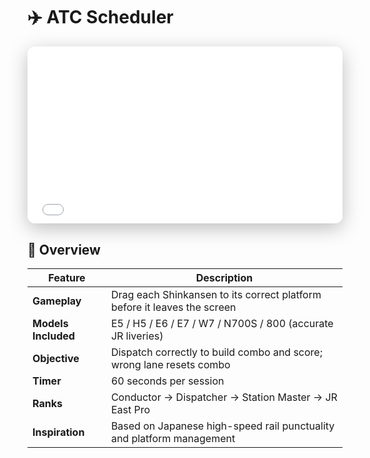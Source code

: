 # ✈️ ATC Scheduler

<div style="max-width:1000px;margin:0 auto;border-radius:12px;overflow:hidden;box-shadow:0 8px 30px rgba(0,0,0,.25);aspect-ratio:16/9;">
  <iframe src="./atc-embed.html" style="width:100%;height:100%;border:0;" loading="lazy" title="ATC Scheduler"></iframe>
</div>

## 📘 Overview
| Feature | Description |
|----------|--------------|
| **Gameplay** | Drag each Shinkansen to its correct platform before it leaves the screen |
| **Models Included** | E5 / H5 / E6 / E7 / W7 / N700S / 800 (accurate JR liveries) |
| **Objective** | Dispatch correctly to build combo and score; wrong lane resets combo |
| **Timer** | 60 seconds per session |
| **Ranks** | Conductor → Dispatcher → Station Master → JR East Pro |
| **Inspiration** | Based on Japanese high-speed rail punctuality and platform management |

